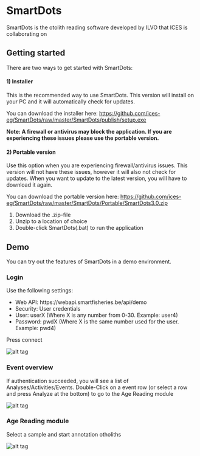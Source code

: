 # SmartDots
SmartDots is the otolith reading software developed by ILVO that ICES is collaborating on

## Getting started
There are two ways to get started with SmartDots:

#### 1) Installer
This is the recommended way to use SmartDots.
This version will install on your PC and it will automatically check for updates.

You can download the installer here:
https://github.com/ices-eg/SmartDots/raw/master/SmartDots/publish/setup.exe

**Note: A firewall or antivirus may block the application. If you are experiencing these issues please use the portable version.**

#### 2) Portable version
Use this option when you are experiencing firewall/antivirus issues. This version will not have these issues, however it will also not check for updates. When you want to update to the latest version, you will have to download it again.

You can download the portable version here:
https://github.com/ices-eg/SmartDots/raw/master/SmartDots/Portable/SmartDots3.0.zip

1) Download the .zip-file
2) Unzip to a location of choice
3) Double-click SmartDots(.bat) to run the application

## Demo
You can try out the features of SmartDots in a demo environment.

### Login
Use the following settings:
- Web API: https://<span></span>webapi.smartfisheries.be/api/demo
- Security: User credentials
- User: userX   (Where X is any number from 0-30. Example: user4)
- Password: pwdX (Where X is the same number used for the user. Example: pwd4)

Press connect

![alt tag](https://webapi.smartfisheries.be/images/sd1.png)

### Event overview
If authentication succeeded, you will see a list of Analyses/Activities/Events.
Double-Click on a event row (or select a row and press Analyze at the bottom) to go to the Age Reading module

![alt tag](https://webapi.smartfisheries.be/images/sd2.png)

### Age Reading module
Select a sample and start annotation otholiths

![alt tag](https://webapi.smartfisheries.be/images/sd3.png)
